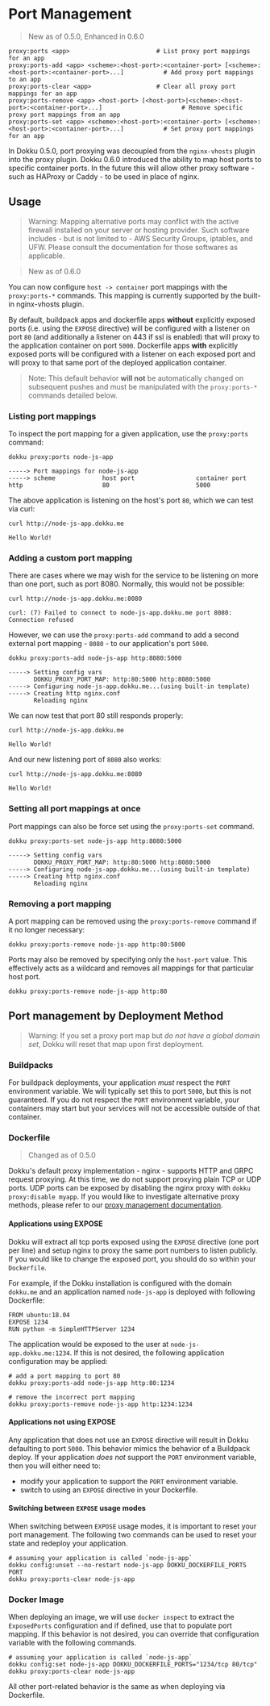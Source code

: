 # Port Management

> New as of 0.5.0, Enhanced in 0.6.0

```
proxy:ports <app>                        # List proxy port mappings for an app
proxy:ports-add <app> <scheme>:<host-port>:<container-port> [<scheme>:<host-port>:<container-port>...]           # Add proxy port mappings to an app
proxy:ports-clear <app>                  # Clear all proxy port mappings for an app
proxy:ports-remove <app> <host-port> [<host-port>|<scheme>:<host-port>:<container-port>...]                      # Remove specific proxy port mappings from an app
proxy:ports-set <app> <scheme>:<host-port>:<container-port> [<scheme>:<host-port>:<container-port>...]           # Set proxy port mappings for an app
```

In Dokku 0.5.0, port proxying was decoupled from the `nginx-vhosts` plugin into the proxy plugin. Dokku 0.6.0 introduced the ability to map host ports to specific container ports. In the future this will allow other proxy software - such as HAProxy or Caddy - to be used in place of nginx.

## Usage

> Warning: Mapping alternative ports may conflict with the active firewall installed on your server or hosting provider. Such software includes - but is not limited to - AWS Security Groups, iptables, and UFW. Please consult the documentation for those softwares as applicable.

> New as of 0.6.0

You can now configure `host -> container` port mappings with the `proxy:ports-*` commands. This mapping is currently supported by the built-in nginx-vhosts plugin.

By default, buildpack apps and dockerfile apps **without** explicitly exposed ports (i.e. using the `EXPOSE` directive) will be configured with a listener on port `80` (and additionally a listener on 443 if ssl is enabled) that will proxy to the application container on port `5000`. Dockerfile apps **with** explicitly exposed ports will be configured with a listener on each exposed port and will proxy to that same port of the deployed application container.

> Note: This default behavior **will not** be automatically changed on subsequent pushes and must be manipulated with the `proxy:ports-*` commands detailed below.

### Listing port mappings

To inspect the port mapping for a given application, use the `proxy:ports` command:

```shell
dokku proxy:ports node-js-app
```

```
-----> Port mappings for node-js-app
-----> scheme             host port                 container port
http                      80                        5000
```

The above application is listening on the host's port `80`, which we can test via curl:

```shell
curl http://node-js-app.dokku.me
```

```
Hello World!
```

### Adding a custom port mapping

There are cases where we may wish for the service to be listening on more than one port, such as port 8080. Normally, this would not be possible:

```shell
curl http://node-js-app.dokku.me:8080
```

```
curl: (7) Failed to connect to node-js-app.dokku.me port 8080: Connection refused
```

However, we can use the `proxy:ports-add` command to add a second external port mapping - `8080` - to our application's port `5000`.

```shell
dokku proxy:ports-add node-js-app http:8080:5000
```

```
-----> Setting config vars
       DOKKU_PROXY_PORT_MAP: http:80:5000 http:8080:5000
-----> Configuring node-js-app.dokku.me...(using built-in template)
-----> Creating http nginx.conf
       Reloading nginx
```

We can now test that port 80 still responds properly:

```shell
curl http://node-js-app.dokku.me
```

```
Hello World!
```

And our new listening port of `8080` also works:

```shell
curl http://node-js-app.dokku.me:8080
```

```
Hello World!
```

### Setting all port mappings at once

Port mappings can also be force set using the `proxy:ports-set` command.

```shell
dokku proxy:ports-set node-js-app http:8080:5000
```

```
-----> Setting config vars
       DOKKU_PROXY_PORT_MAP: http:80:5000 http:8080:5000
-----> Configuring node-js-app.dokku.me...(using built-in template)
-----> Creating http nginx.conf
       Reloading nginx
```

### Removing a port mapping

A port mapping can be removed using the `proxy:ports-remove` command if it no longer necessary:

```shell
dokku proxy:ports-remove node-js-app http:80:5000
```

Ports may also be removed by specifying only the `host-port` value. This effectively acts as a wildcard and removes all mappings for that particular host port.

```shell
dokku proxy:ports-remove node-js-app http:80
```

## Port management by Deployment Method

> Warning: If you set a proxy port map but _do not have a global domain set_, Dokku will reset that map upon first deployment.

### Buildpacks

For buildpack deployments, your application *must* respect the `PORT` environment variable. We will typically set this to port `5000`, but this is not guaranteed. If you do not respect the `PORT` environment variable, your containers may start but your services will not be accessible outside of that container.

### Dockerfile

> Changed as of 0.5.0

Dokku's default proxy implementation - nginx - supports HTTP and GRPC request proxying. At this time, we do not support proxying plain TCP or UDP ports. UDP ports can be exposed by disabling the nginx proxy with `dokku proxy:disable myapp`. If you would like to investigate alternative proxy methods, please refer to our [proxy management documentation](/docs/advanced-usage/proxy-management.md).

#### Applications using EXPOSE

Dokku will extract all tcp ports exposed using the `EXPOSE` directive (one port per line) and setup nginx to proxy the same port numbers to listen publicly. If you would like to change the exposed port, you should do so within your `Dockerfile`.

For example, if the Dokku installation is configured with the domain `dokku.me` and an application named `node-js-app` is deployed with following Dockerfile:

```
FROM ubuntu:18.04
EXPOSE 1234
RUN python -m SimpleHTTPServer 1234
```

The application would be exposed to the user at `node-js-app.dokku.me:1234`. If this is not desired, the following application configuration may be applied:

```shell
# add a port mapping to port 80
dokku proxy:ports-add node-js-app http:80:1234

# remove the incorrect port mapping
dokku proxy:ports-remove node-js-app http:1234:1234
```

#### Applications not using EXPOSE

Any application that does not use an `EXPOSE` directive will result in Dokku defaulting to port `5000`. This behavior mimics the behavior of a Buildpack deploy. If your application _does not_ support the `PORT` environment variable, then you will either need to:

- modify your application to support the `PORT` environment variable.
- switch to using an `EXPOSE` directive in your Dockerfile.

#### Switching between `EXPOSE` usage modes

When switching between `EXPOSE` usage modes, it is important to reset your port management. The following two commands can be used to reset your state and redeploy your application.

```shell
# assuming your application is called `node-js-app`
dokku config:unset --no-restart node-js-app DOKKU_DOCKERFILE_PORTS PORT
dokku proxy:ports-clear node-js-app
```

### Docker Image

When deploying an image, we will use `docker inspect` to extract the `ExposedPorts` configuration and if defined, use that to populate port mapping. If this behavior is not desired, you can override that configuration variable with the following commands.

```shell
# assuming your application is called `node-js-app`
dokku config:set node-js-app DOKKU_DOCKERFILE_PORTS="1234/tcp 80/tcp"
dokku proxy:ports-clear node-js-app
```

All other port-related behavior is the same as when deploying via Dockerfile.
